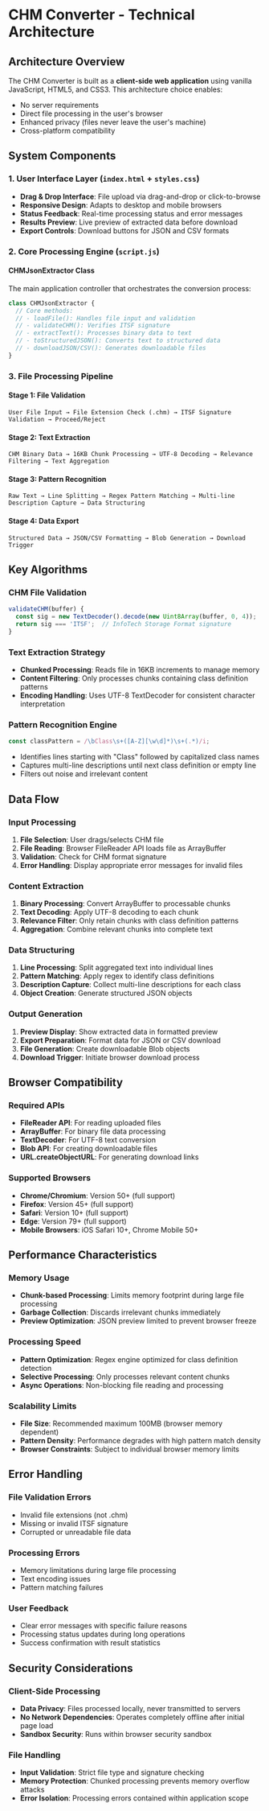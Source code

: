 # CHM Converter - Technical Architecture

## Architecture Overview

The CHM Converter is built as a **client-side web application** using vanilla JavaScript, HTML5, and CSS3. This architecture choice enables:
- No server requirements
- Direct file processing in the user's browser
- Enhanced privacy (files never leave the user's machine)
- Cross-platform compatibility

## System Components

### 1. User Interface Layer (`index.html` + `styles.css`)
- **Drag & Drop Interface**: File upload via drag-and-drop or click-to-browse
- **Responsive Design**: Adapts to desktop and mobile browsers
- **Status Feedback**: Real-time processing status and error messages
- **Results Preview**: Live preview of extracted data before download
- **Export Controls**: Download buttons for JSON and CSV formats

### 2. Core Processing Engine (`script.js`)

#### CHMJsonExtractor Class
The main application controller that orchestrates the conversion process:

```javascript
class CHMJsonExtractor {
  // Core methods:
  // - loadFile(): Handles file input and validation
  // - validateCHM(): Verifies ITSF signature
  // - extractText(): Processes binary data to text
  // - toStructuredJSON(): Converts text to structured data
  // - downloadJSON/CSV(): Generates downloadable files
}
```

### 3. File Processing Pipeline

#### Stage 1: File Validation
```
User File Input → File Extension Check (.chm) → ITSF Signature Validation → Proceed/Reject
```

#### Stage 2: Text Extraction
```
CHM Binary Data → 16KB Chunk Processing → UTF-8 Decoding → Relevance Filtering → Text Aggregation
```

#### Stage 3: Pattern Recognition
```
Raw Text → Line Splitting → Regex Pattern Matching → Multi-line Description Capture → Data Structuring
```

#### Stage 4: Data Export
```
Structured Data → JSON/CSV Formatting → Blob Generation → Download Trigger
```

## Key Algorithms

### CHM File Validation
```javascript
validateCHM(buffer) {
  const sig = new TextDecoder().decode(new Uint8Array(buffer, 0, 4));
  return sig === 'ITSF';  // InfoTech Storage Format signature
}
```

### Text Extraction Strategy
- **Chunked Processing**: Reads file in 16KB increments to manage memory
- **Content Filtering**: Only processes chunks containing class definition patterns
- **Encoding Handling**: Uses UTF-8 TextDecoder for consistent character interpretation

### Pattern Recognition Engine
```javascript
const classPattern = /\bClass\s+([A-Z][\w\d]*)\s+(.*)/i;
```
- Identifies lines starting with "Class" followed by capitalized class names
- Captures multi-line descriptions until next class definition or empty line
- Filters out noise and irrelevant content

## Data Flow

### Input Processing
1. **File Selection**: User drags/selects CHM file
2. **File Reading**: Browser FileReader API loads file as ArrayBuffer  
3. **Validation**: Check for CHM format signature
4. **Error Handling**: Display appropriate error messages for invalid files

### Content Extraction  
1. **Binary Processing**: Convert ArrayBuffer to processable chunks
2. **Text Decoding**: Apply UTF-8 decoding to each chunk
3. **Relevance Filter**: Only retain chunks with class definition patterns
4. **Aggregation**: Combine relevant chunks into complete text

### Data Structuring
1. **Line Processing**: Split aggregated text into individual lines
2. **Pattern Matching**: Apply regex to identify class definitions
3. **Description Capture**: Collect multi-line descriptions for each class
4. **Object Creation**: Generate structured JSON objects

### Output Generation
1. **Preview Display**: Show extracted data in formatted preview
2. **Export Preparation**: Format data for JSON or CSV download
3. **File Generation**: Create downloadable Blob objects
4. **Download Trigger**: Initiate browser download process

## Browser Compatibility

### Required APIs
- **FileReader API**: For reading uploaded files
- **ArrayBuffer**: For binary file data processing  
- **TextDecoder**: For UTF-8 text conversion
- **Blob API**: For creating downloadable files
- **URL.createObjectURL**: For generating download links

### Supported Browsers
- **Chrome/Chromium**: Version 50+ (full support)
- **Firefox**: Version 45+ (full support)
- **Safari**: Version 10+ (full support) 
- **Edge**: Version 79+ (full support)
- **Mobile Browsers**: iOS Safari 10+, Chrome Mobile 50+

## Performance Characteristics

### Memory Usage
- **Chunk-based Processing**: Limits memory footprint during large file processing
- **Garbage Collection**: Discards irrelevant chunks immediately
- **Preview Optimization**: JSON preview limited to prevent browser freeze

### Processing Speed
- **Pattern Optimization**: Regex engine optimized for class definition detection
- **Selective Processing**: Only processes relevant content chunks
- **Async Operations**: Non-blocking file reading and processing

### Scalability Limits  
- **File Size**: Recommended maximum 100MB (browser memory dependent)
- **Pattern Density**: Performance degrades with high pattern match density
- **Browser Constraints**: Subject to individual browser memory limits

## Error Handling

### File Validation Errors
- Invalid file extensions (not .chm)
- Missing or invalid ITSF signature
- Corrupted or unreadable file data

### Processing Errors
- Memory limitations during large file processing
- Text encoding issues
- Pattern matching failures

### User Feedback
- Clear error messages with specific failure reasons
- Processing status updates during long operations
- Success confirmation with result statistics

## Security Considerations

### Client-Side Processing
- **Data Privacy**: Files processed locally, never transmitted to servers
- **No Network Dependencies**: Operates completely offline after initial page load
- **Sandbox Security**: Runs within browser security sandbox

### File Handling
- **Input Validation**: Strict file type and signature checking
- **Memory Protection**: Chunked processing prevents memory overflow attacks
- **Error Isolation**: Processing errors contained within application scope